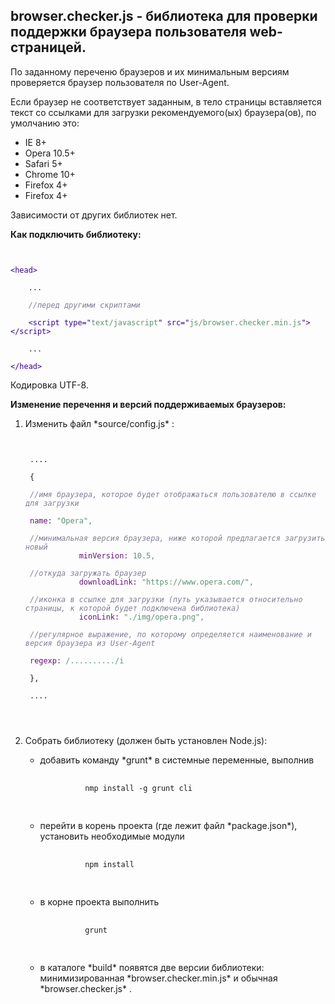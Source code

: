 ﻿browser.checker.js - библиотека для проверки поддержки браузера пользователя web-страницей.
------------------------------------------------------------------------------------------

<p>По заданному переченю браузеров и их минимальным версиям проверяется браузер пользователя по User-Agent.</p>
<p>Если браузер не соответствует заданным, в тело страницы вставляется текст со ссылками для загрузки рекомендуемого(ых) браузера(ов), по умолчанию это:</p> 
<ul>
<li>IE 8+</li>
<li>Opera 10.5+</li>
<li>Safari 5+</li>
<li>Chrome 10+</li>
<li>Firefox 4+</li>
<li>Firefox 4+</li>
</ul>

<p>Зависимости от других библиотек нет.</p>

**Как подключить библиотеку:**

<pre><code>
<br/><span style="color:#360093;">&lt;head&gt;</span>
<br/>&#160;&#160;&#160; ...
<br/>&#160;&#160;&#160; <span style="color:#7F7F96; font-style: italic;">//перед другими скриптами</span>
<br/>&#160;&#160;&#160; <span style="color:#360093;">&lt;script type="<span style="color: #5D9074;">text/javascript</span>" src="<span style="color: #5D9074;">js/browser.checker.min.js</span>"&gt;&lt;/script&gt;</span>
<br/>&#160;&#160;&#160; ...
<br/><span style="color:#360093;">&lt;/head&gt;</span>  
</pre></code>

<p>Кодировка UTF-8.</p>

**Изменение перечення и версий поддерживаемых браузеров:**
<ol>
  <li>Изменить файл *source/config.js* :
     <pre><code>
      <br/> ....
      <br/> {
      <br/> <span style="color:#7F7F96; font-style: italic;">//имя браузера, которое будет отображаться пользователю в ссылке для загрузки</span>
      <br/> <span style="color:#660E7A;">name:</span> <span style="color: #5D9074;">"Opera",</span>
      <br/> <span style="color:#7F7F96; font-style: italic;">//минимальная версия браузера, ниже которой предлагается загрузить новый</span>                      
            <span style="color:#660E7A;">minVersion:</span> <span style="color: #5D9074;">10.5,</span> 
      <br/> <span style="color:#7F7F96; font-style: italic;">//откуда загружать браузер</span>  
            <span style="color:#660E7A;">downloadLink:</span> <span style="color: #5D9074;">"https://www.opera.com/",</span> 
      <br/> <span style="color:#7F7F96; font-style: italic;">//иконка в ссылке для загрузки (путь указывается относительно страницы, к которой будет подключена библиотека)</span>       
            <span style="color:#660E7A;">iconLink:</span> <span style="color: #5D9074;">"./img/opera.png",</span> 
      <br/> <span style="color:#7F7F96; font-style: italic;">//регулярное выражение, по которому определяется наименование и версия браузера из User-Agent</span> 
      <br/> <span style="color:#660E7A;">regexp:</span> <span style="color: #5D9074;">/........../i</span>
      <br/> },
      <br/> ....
      <br/>
      </pre></code>
  </li>
  <li>Собрать библиотеку (должен быть установлен Node.js):</li>
  <ul>
    <li>добавить команду *grunt* в системные переменные, выполнив
       <pre>
          <code>
          nmp install -g grunt cli
          </code>
       </pre>
    </li>
    <li>перейти в корень проекта (где лежит файл *package.json*), установить необходимые модули
       <pre>
          <code>
          npm install
          </code>
       </pre>
    </li>
    <li>в корне проекта выполнить 
        <pre>
          <code>
          grunt
          </code>
        </pre>
    </li>
    <li>в каталоге *build* появятся две версии библиотеки: минимизированная *browser.checker.min.js* и обычная *browser.checker.js* .
  </ul>
</ol>




